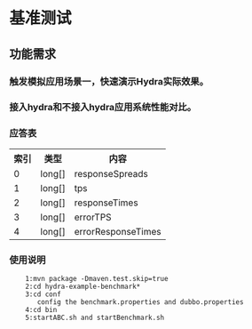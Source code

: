 基准测试
================================================

功能需求
-----------------------------------------------
### 触发模拟应用场景一，快速演示Hydra实际效果。
### 接入hydra和不接入hydra应用系统性能对比。


### 应答表
<table>
    <tr>
        <th>索引</th>
        <th>类型</th>
        <th>内容</th>
    </tr>
    <tr>
        <td>0</td>
        <td>long[]</td>
        <td>responseSpreads</td>
    </tr>
    <tr>
        <td>1</td>
        <td>long[]</td>
        <td>tps</td>
    </tr>
    <tr>
        <td>2</td>
        <td>long[]</td>
        <td>responseTimes</td>
    </tr>
    <tr>
        <td>3</td>
        <td>long[]</td>
        <td>errorTPS</td>
    </tr>
    <tr>
        <td>4</td>
        <td>long[]</td>
        <td>errorResponseTimes</td>
    </tr>
</table>

### 使用说明
        1:mvn package -Dmaven.test.skip=true
        2:cd hydra-example-benchmark*
        3:cd conf
           config the benchmark.properties and dubbo.properties
        4:cd bin
        5:startABC.sh and startBenchmark.sh